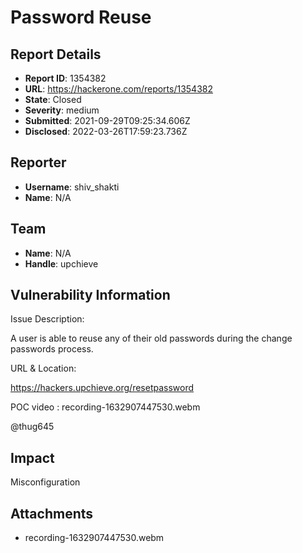 # Password Reuse

## Report Details
- **Report ID**: 1354382
- **URL**: https://hackerone.com/reports/1354382
- **State**: Closed
- **Severity**: medium
- **Submitted**: 2021-09-29T09:25:34.606Z
- **Disclosed**: 2022-03-26T17:59:23.736Z

## Reporter
- **Username**: shiv_shakti
- **Name**: N/A

## Team
- **Name**: N/A
- **Handle**: upchieve

## Vulnerability Information
Issue Description:

A user is able to reuse any of their old passwords during the change passwords process.

URL & Location:

https://hackers.upchieve.org/resetpassword

POC video : recording-1632907447530.webm

@thug645

## Impact

Misconfiguration

## Attachments
- recording-1632907447530.webm
